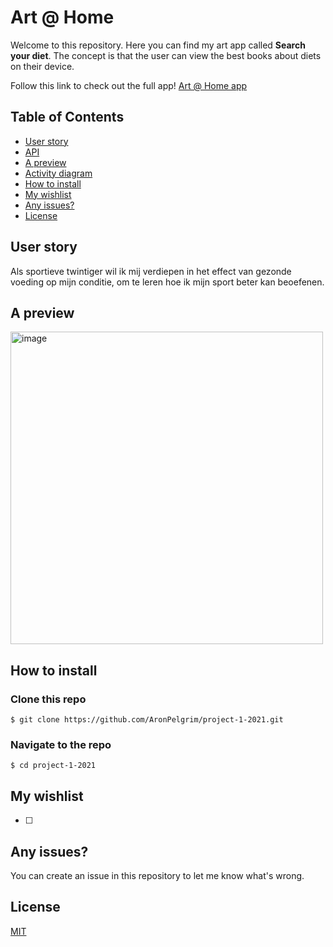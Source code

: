 # Art @ Home
Welcome to this repository. Here you can find my art app called **Search your diet**. The concept is that the user can view the best books about diets on their device. 

Follow this link to check out the full app!
[Art @ Home app](https://aronpelgrim.github.io/project-1-2021/)

## Table of Contents

-   [User story](#user-story)
-   [API](#api)
-   [A preview](#a-preview)
-   [Activity diagram](#activity-diagram)
-   [How to install](#how-to-install)
-   [My wishlist](#my-wishlist)
-   [Any issues?](#any-issues)
-   [License](#license)

## User story
Als sportieve twintiger wil ik mij verdiepen in het effect van gezonde voeding op mijn conditie, om te leren hoe ik mijn sport beter kan beoefenen.

## A preview
<img width="500" alt="image" src="https://user-images.githubusercontent.com/74137185/158977756-0e44a555-2e8b-42ee-ba72-2334c8f29d40.png">


## How to install
### Clone this repo
```
$ git clone https://github.com/AronPelgrim/project-1-2021.git
```

### Navigate to the repo
```
$ cd project-1-2021
```

## My wishlist
- [ ] 

## Any issues?
You can create an issue in this repository to let me know what's wrong.

 ## License
[MIT](https://github.com/AronPelgrim/project-1-2021/blob/main/LICENSE)